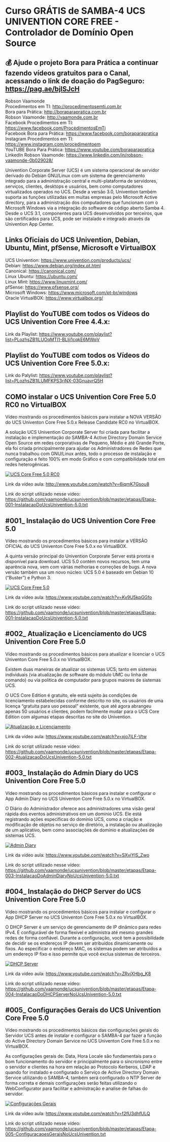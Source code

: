 # Curso GRÁTIS de SAMBA-4 UCS UNIVENTION CORE FREE - Controlador de Domínio Open Source

## 💰 Ajude o projeto Bora para Prática a continuar fazendo vídeos gratuitos para o Canal, acessando o link de doação do PagSeguro: https://pag.ae/bjlSJcH

Robson Vaamonde<br>
Procedimentos em TI: http://procedimentosemti.com.br<br>
Bora para Prática: http://boraparapratica.com.br<br>
Robson Vaamonde: http://vaamonde.com.br<br>
Facebook Procedimentos em TI: https://www.facebook.com/ProcedimentosEmTi<br>
Facebook Bora para Prática: https://www.facebook.com/boraparapratica<br>
Instagram Procedimentos em TI: https://www.instagram.com/procedimentoem<br>
YouTUBE Bora Para Prática: https://www.youtube.com/boraparapratica<br>
LinkedIn Robson Vaamonde: https://www.linkedin.com/in/robson-vaamonde-0b029028/<br>

Univention Corporate Server (UCS) é um sistema operacional de servidor derivado do Debian GNU/Linux com um sistema de gerenciamento integrado para a administração central e multi-plataforma de servidores, serviços, clientes, desktops e usuários, bem como computadores virtualizados operados no UCS. Desde a versão 3.0, Univention também suporta as funções utilizadas em muitas empresas pelo Microsoft Active directory, para a administração dos computadores que funcionam com o Microsoft Windows via a integração do software de código aberto Samba 4. Desde o UCS 3.1, componentes para UCS desenvolvidos por terceiros, que são certificados para UCS, pode ser instalado e integrado através da Univention App Center. 

## **Links Oficiais do UCS Univention, Debian, Ubuntu, Mint, pfSense, Microsoft e VirtualBOX**
UCS Univention: https://www.univention.com/products/ucs/<br>
Debian: https://www.debian.org/index.pt.html<br>
Canonical: https://canonical.com/<br>
Linux Ubuntu: https://ubuntu.com/<br>
Linux Mint: https://www.linuxmint.com/<br>
pfSense: https://www.pfsense.org/<br>
Microsoft Windows:  https://www.microsoft.com/pt-br/windows<br>
Oracle VirtualBOX: https://www.virtualbox.org/

## **Playlist do YouTUBE com todos os Vídeos do UCS Univention Core Free 4.4.x:**
Link da Playlist: https://www.youtube.com/playlist?list=PLozhsZB1lLUOqMTI1-BLIji1cqkE6MWqV

## **Playlist do YouTUBE com todos os Vídeos do UCS Univention Core Free 5.0.x:**
Link do Palylist: https://www.youtube.com/playlist?list=PLozhsZB1lLUMFKPS3riNX-03GnuavrQ5H

## **COMO instalar o UCS Univention Core Free 5.0 RC0 no VirtualBOX**

Vídeo mostrando os procedimentos básicos para instalar a NOVA VERSÃO do UCS Univenton Core Free 5.0.x Release Candidate RC0 no VirtualBOX. 

A solução UCS Univention Corporate Server foi criada para facilitar a instalação e implementação do SAMBA-4 Active Directory Domain Service Open Source em redes corporativas de Pequeno, Médio e até Grande Porte, ela foi criada principalmente para ajudar os Administradores de Redes que nunca trabalhou com GNU/Linux antes, todo o processo de instalação e configuração e feito 100% em modo Gráfico e com compatibilidade total em redes heterogênicas.

[![UCS Core Free 5.0 RC0](http://img.youtube.com/vi/6iqmK7Gsou8/0.jpg)](http://www.youtube.com/watch?v=6iqmK7Gsou8 "UCS Core Free 5.0 RC0")

Link da vídeo aula: http://www.youtube.com/watch?v=6iqmK7Gsou8

Link do script utilizado nesse vídeo: https://github.com/vaamonde/ucsunivention/blob/master/etapas/Etapa-001-InstalacaoDoUcsUnivention-5.0.txt

## **#001_ Instalação do UCS Univention Core Free 5.0**

Vídeo mostrando os procedimentos básicos para instalar a VERSÃO OFICIAL do UCS Univenton Core Free 5.0.x no VirtualBOX. 

A quinta versão principal do Univention Corporate Server está pronta e disponível para download. UCS 5.0 contém novos recursos, tem uma aparência nova, vem com várias melhorias e correções de bugs. A nova versão também usa um novo núcleo: UCS 5.0 é baseado em Debian 10 (“Buster”) e Python 3.

[![UCS Core Free 5.0](http://img.youtube.com/vi/Kv9U5kpGGfo/0.jpg)](https://www.youtube.com/watch?v=Kv9U5kpGGfo "UCS Core Free 5.0")

Link da vídeo aula: https://www.youtube.com/watch?v=Kv9U5kpGGfo

Link do script utilizado nesse vídeo: https://github.com/vaamonde/ucsunivention/blob/master/etapas/Etapa-001-InstalacaoDoUcsUnivention-5.0.txt

## **#002_ Atualização e Licenciamento do UCS Univention Core Free 5.0**

Vídeo mostrando os procedimentos básicos para atualizar e licenciar o UCS Univenton Core Free 5.0.x no VirtualBOX. 

Existem duas maneiras de atualizar os sistemas UCS; tanto em sistemas individuais (via atualização de software do módulo UMC ou linha de comando) ou via política de computador para grupos maiores de sistemas UCS.

O UCS Core Edition é gratuito, ele está sujeito às condições de licenciamento estabelecidas conforme descrito no site, os usuários de uma licença “gratuita para uso pessoal” existente, que até agora abrangeu apenas 50 usuários e clientes, podem facilmente mudar para o UCS Core Edition com algumas etapas descritas no site do Univention.

[![Atualização e Licenciamento](http://img.youtube.com/vi/xjo7jLF-Vtw/0.jpg)](https://www.youtube.com/watch?v=xjo7jLF-Vtw "Atualização e Licenciamento")

Link da vídeo aula: https://www.youtube.com/watch?v=xjo7jLF-Vtw

Link do script utilizado nesse vídeo: https://github.com/vaamonde/ucsunivention/blob/master/etapas/Etapa-002-AtualizacaoDoUcsUnivention-5.0.txt

## **#003_ Instalação do Admin Diary do UCS Univention Core Free 5.0**

Vídeo mostrando os procedimentos básicos para instalar e configurar o App Admin Diary no UCS Univenton Core Free 5.0.x no VirtualBOX. 

O Diário do Administrador oferece aos administradores uma visão geral rápida dos eventos administrativos em um domínio UCS. Ele está registrando ações específicas do domínio UCS, como a criação e modificação de objetos no serviço de diretório, a instalação ou atualização de um aplicativo, bem como associações de domínio e atualizações de sistemas UCS.

[![Admin Diary](http://img.youtube.com/vi/SXviYlS_Zwo/0.jpg)](https://www.youtube.com/watch?v=SXviYlS_Zwo "Admin Diary")

Link da vídeo aula: https://www.youtube.com/watch?v=SXviYlS_Zwo

Link do script utilizado nesse vídeo: https://github.com/vaamonde/ucsunivention/blob/master/etapas/Etapa-003-InstalacaoDoAdminDiaryNoUcsUnivention-5.0.txt

## **#004_ Instalação do DHCP Server do UCS Univention Core Free 5.0**

Vídeo mostrando os procedimentos básicos para instalar e configurar o App DHCP Server no UCS Univenton Core Free 5.0.x no VirtualBOX. 

O DHCP Server é um serviço de gerenciamento de IP dinâmico para redes IPv4. É configurável de forma flexível e administra até mesmo grandes redes de forma confiável. Durante a configuração, você tem a possibilidade de decidir se os endereços IP devem ser atribuídos dinamicamente ou fixos. Ao especificar o endereço MAC, os sistemas podem ser atribuídos a um endereço IP fixo e isso permite que você exclua sistemas de terceiros.

[![DHCP Server](http://img.youtube.com/vi/ZRvjXHbg_K8/0.jpg)](https://www.youtube.com/watch?v=ZRvjXHbg_K8 "DHCP Server")

Link da vídeo aula: https://www.youtube.com/watch?v=ZRvjXHbg_K8

Link do script utilizado nesse vídeo: https://github.com/vaamonde/ucsunivention/blob/master/etapas/Etapa-004-InstalacaoDoDHCPServerNoUcsUnivention-5.0.txt

## **#005_ Configurações Gerais do UCS Univention Core Free 5.0**

Vídeo mostrando os procedimentos básicos das configurações gerais do Servidor UCS antes de instalar e configurar o SAMBA-4 par fazer a função do Active Directory Domain Service no UCS Univenton Core Free 5.0.x no VirtualBOX. 

As configurações gerais de: Data, Hora Locale são fundamentais para o bom funcionamento do servidor e principalmente para o sincronismo entre o servidor e clientes na hora em relação ao Protocolo Kerberos, LDAP e quando for instalado e configurado o Serviço de Active Directory Domain Service utilizando o SAMBA-4, também será configurado o NTP Server de forma correta e demais configurações serão feitas utilizando o WebConfigurator para facilitar e admiistração e analise de falhas do servidor.

[![Configurações Gerais](http://img.youtube.com/vi/f2fU3dhfULQ/0.jpg)](https://www.youtube.com/watch?v=f2fU3dhfULQ "Configurações Gerais")

Link da vídeo aula: https://www.youtube.com/watch?v=f2fU3dhfULQ

Link do script utilizado nesse vídeo: https://github.com/vaamonde/ucsunivention/blob/master/etapas/Etapa-005-ConfiguracaoesGeraisNoUcsUnivention.txt